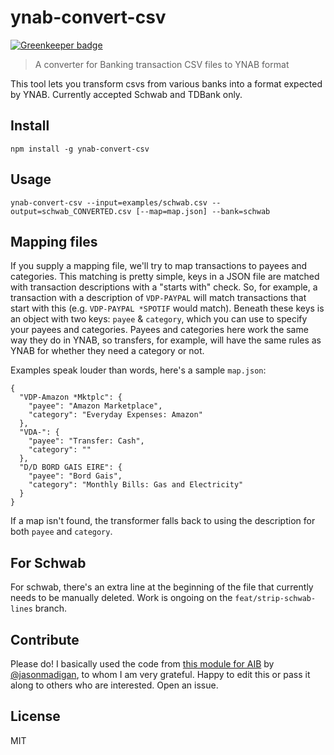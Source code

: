 # ynab-convert-csv

[![Greenkeeper badge](https://badges.greenkeeper.io/RichardLitt/ynab-convert-csv.svg)](https://greenkeeper.io/)

> A converter for Banking transaction CSV files to YNAB format

This tool lets you transform csvs from various banks into a format expected by YNAB. Currently accepted Schwab and TDBank only.

## Install

    npm install -g ynab-convert-csv

## Usage

    ynab-convert-csv --input=examples/schwab.csv --output=schwab_CONVERTED.csv [--map=map.json] --bank=schwab

## Mapping files

If you supply a mapping file, we'll try to map transactions to payees and categories. This matching is pretty simple, keys in a JSON file are matched with transaction descriptions with a "starts with" check. So, for example, a transaction with a description of `VDP-PAYPAL` will match transactions that start with this (e.g. `VDP-PAYPAL *SPOTIF` would match). Beneath these keys is an object with two keys: `payee` & `category`, which you can use to specify your payees and categories. Payees and categories here work the same way they do in YNAB, so transfers, for example, will have the same rules as YNAB for whether they need a category or not.

Examples speak louder than words, here's a sample `map.json`:

    {
      "VDP-Amazon *Mktplc": {
        "payee": "Amazon Marketplace",
        "category": "Everyday Expenses: Amazon"
      },
      "VDA-": {
        "payee": "Transfer: Cash",
        "category": ""
      },
      "D/D BORD GAIS EIRE": {
        "payee": "Bord Gais",
        "category": "Monthly Bills: Gas and Electricity"
      }
    }

If a map isn't found, the transformer falls back to using the description for both `payee` and `category`.

## For Schwab

For schwab, there's an extra line at the beginning of the file that currently needs to be manually deleted. Work is ongoing on the `feat/strip-schwab-lines` branch.

## Contribute

Please do! I basically used the code from [this module for AIB](https://github.com/jasonmadigan/aib-to-ynab) by [@jasonmadigan](https://github.com/jasonmadigan), to whom I am very grateful. Happy to edit this or pass it along to others who are interested. Open an issue.

## License

MIT